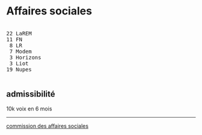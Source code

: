 Affaires sociales
=================


<pre class="composition">

22 LaREM
11 FN
 8 LR
 7 Modem
 3 Horizons
 3 Liot
19 Nupes

</pre>


admissibilité
-------------

10k voix en 6 mois


<hr class="separator">

[commission des affaires sociales][officiel]



[officiel]: https://www.assemblee-nationale.fr/dyn/16/organes/commissions-permanentes/affaires-sociales/composition

